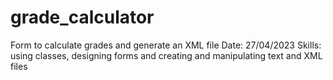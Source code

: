 # grade_calculator
Form to calculate grades and generate an XML file
Date: 27/04/2023
Skills: using classes, designing forms and creating and manipulating text and XML files
